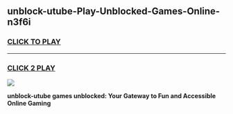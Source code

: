 
## unblock-utube-Play-Unblocked-Games-Online-n3f6i
<h3>
<a href="https://premium76.site?title=unblock-utube&ref=25A">CLICK TO PLAY</a></h3>
<hr>

<h3>
<a href="https://premium76.site?title=unblock-utube&ref=25A">CLICK 2 PLAY</a>
  
</h3>

<a href="https://premium76.site?title=unblock-utube&ref=25A"><img src="https://clearcache.store/games.png"></a>


**unblock-utube games unblocked: Your Gateway to Fun and Accessible Online Gaming**
